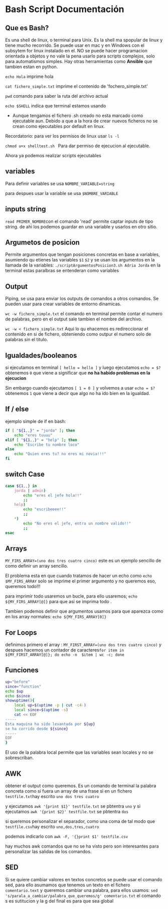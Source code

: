 # Bash Script Documentación

## Que es Bash?
Es una shell de linux, o terminal para Unix. Es la shell ma spopular de linux  y tiene mucho recorrido. Se puede usar en mac y en Windows con el subsytem for linux instalado en el.
NO se puede hacer programacion orientada a objetos y no vale la pena usarlo para scripts complejos, solo para automatismos simples. Hay otras herramientas como **Ansible** que tambien estan en python.


`echo Hola` imprime hola

`cat fichero_simple.txt` imprime el contenido de 'fochero_simple.txt'

`pwd` comando para saber la ruta del archivo actual

`echo $SHELL` indica que terminal estamos usando 

-  Aunque tengamos el fichero .sh creado no esta marcado como ejecutable aun. Debido a que a la hora de crear nuevos ficheros no se crean como ejecutables por default en linux.

Recordatorio: para ver los permisos de linux usar `ls -l`

`chmod u+x shelltest.sh ` Para dar permiso de ejecucion al ejecutable.

Ahora ya podemos realizar scripts ejecutables 

## variables
Para definir variables se usa `NOMBRE_VARIABLE=string`

para despues usar la variable se usa `$NOMBRE_VARIABLE`

## inputs string

`read PRIMER_NOMBRE`con el comando 'read' permite captar inputs de tipo string. de ahi los podemos guardar en una variable y usarlos en otro sitio.

## Argumetos de posicion
Permite argumentos que tengan posiciones concretas en base a variables, asumiendo qu etienes las variables `$1` `$2` y se usan los argumentos en la llamada de la variables: 
`./scriptArgumentosPosicion3.sh Adria Jorda` en la terminal estas paralbras se entenderan como variables

## Output 
Piping, se usa para enviar los outputs de comandos a otros comandos. Se pueden usar para crear variables de entorno dinamicas.

`wc -w fichero_simple.txt` el comando en terminal permite contar el numero de palabras, pero en el output sale tambien el nombre del archivo.

`wc -w < fichero_simple.txt` Aqui lo qu ehacemos es redireccionar el contenido en si de fichero, obteniendo como outpur el numero solo de palabras sin el titulo.

## Igualdades/booleanos
si ejecutamos en terminal `[ hello = hello ]` y luego ejecutamos `echo = $?` obtenemos `0` que viene a significar que **no ha habido problemas en la ejecucion**

Sin embargo cuando ejecutamos  `[ 1 = 0 ]` y volvemos a usar `echo = $?` obtenemos `1` que viene a decir que algo no ha ido bien en la igualdad.


## If / else 
 ejemplo simple de if en bash:
```bash
if [ "${1,,}" = "jorda" ]; then
    echo "eres tuuuu"
elif [ "${1,,}" = "help" ]; then
    echo "Escribe tu nombre loco"
else
    echo "Quien eres tu? no eres mi novia!!!"
fi
```

## switch Case
```bash
case ${1,,} in
    jorda | admin)
        echo "eres el jefe hola!!"
        ;;
    help)
        echo "escribeeee!!"
        ;;
    *)
        echo "No eres el jefe, entra un nombre valido!!"
        ;;
esac
```


## Arrays
`MY_FIRS_ARRAY=(uno dos tres cuatro cinco)` este es un ejemplo sencillo de como definir un array sencillo.

El problema esta en que cuando tratamos de hacer un echo como `echo $MY_FIRS_ARRAY` solo se imprime el primer argumento y no queremos eso, queremos todo!!!

para imprimir todo usaremos un bucle, para ello usaremos; `echo ${MY_FIRS_ARRAY[@]}` para que asi se imprima todo .

Tambien podemos definir que argumentos usamos para que aparezca como en los array normales: `echo ${MY_FIRS_ARRAY[0]}`

## For Loops
definimos primero el array : `MY_FIRST_ARRAY=(uno dos tres cuatro cinco)`
y despues hacemos un contador de caracteres`for item in ${MY_FIRST_ARRAY[@]}; do echo -n  $item | wc -c; done`

## Funciones

```bash
up="before"
since="function"
echo $up
echo $since
showuptime(){
    local up=$(uptime -p | cut -c4-)
    local since=$(uptime -s)
    cat << EOF
-----
Esta maquina ha sido levantada por ${up}
se ha corrido desde ${since}
-----
EOF
}
```

El uso de la palabra local permite que las variables sean locales y no se sobrescriban.

## AWK
obtener el output como queremos. Es un comando de terminal la palabra concreta como si fuera un array de una frase
si en un fichero `testfile.txt`hay escrito `uno dos tres cuatro`

y ejecutamos `awk '{print $1}' testfile.txt` se pbtentra `uno`
y si ejecutamos `awk '{print $2}' testfile.txt` se pbtentra `dos`

si queremos personalizar el separador, como una coma de tal modo que `testfile.csv`hay escrito `uno,dos,tres,cuatro`

podemos indicarlo con `awk -F, '{}print $1' testfile.csv`

hay muchos awk comandos que no se ha visto pero son interesantes para personalizar las salidas de los comandos.

## SED
Si se quiere cambiar valores en textos concretos se puede  usar el comando sed, para ello
asumamos que tenemos un texto en el fichero `comentario.text` y queremos cambiar una palabra, para ellos usamos:
`sed 's/parala_a_cambiar/palabra_que_queremos/g' comentario.txt` el comando s es sutitucion y la g del final es para que sea global
